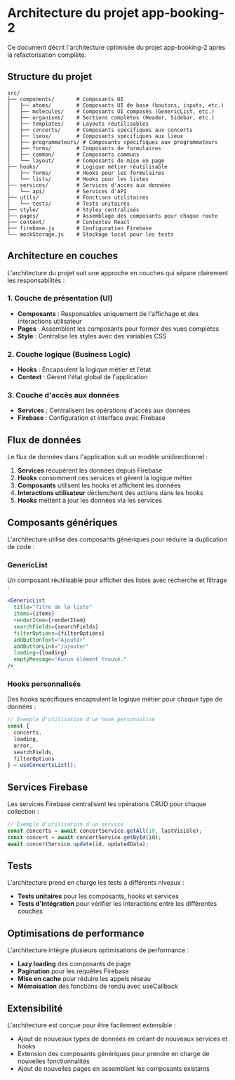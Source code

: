# Architecture du projet app-booking-2

Ce document décrit l'architecture optimisée du projet app-booking-2 après la refactorisation complète.

## Structure du projet

```
src/
├── components/       # Composants UI
│   ├── atoms/        # Composants UI de base (boutons, inputs, etc.)
│   ├── molecules/    # Composants UI composés (GenericList, etc.)
│   ├── organisms/    # Sections complètes (Header, Sidebar, etc.)
│   ├── templates/    # Layouts réutilisables
│   ├── concerts/     # Composants spécifiques aux concerts
│   ├── lieux/        # Composants spécifiques aux lieux
│   ├── programmateurs/ # Composants spécifiques aux programmateurs
│   ├── forms/        # Composants de formulaires
│   ├── common/       # Composants communs
│   └── layout/       # Composants de mise en page
├── hooks/            # Logique métier réutilisable
│   ├── forms/        # Hooks pour les formulaires
│   └── lists/        # Hooks pour les listes
├── services/         # Services d'accès aux données
│   └── api/          # Services d'API
├── utils/            # Fonctions utilitaires
│   └── tests/        # Tests unitaires
├── style/            # Styles centralisés
├── pages/            # Assemblage des composants pour chaque route
├── context/          # Contextes React
├── firebase.js       # Configuration Firebase
└── mockStorage.js    # Stockage local pour les tests
```

## Architecture en couches

L'architecture du projet suit une approche en couches qui sépare clairement les responsabilités :

### 1. Couche de présentation (UI)

- **Composants** : Responsables uniquement de l'affichage et des interactions utilisateur
- **Pages** : Assemblent les composants pour former des vues complètes
- **Style** : Centralise les styles avec des variables CSS

### 2. Couche logique (Business Logic)

- **Hooks** : Encapsulent la logique métier et l'état
- **Context** : Gèrent l'état global de l'application

### 3. Couche d'accès aux données

- **Services** : Centralisent les opérations d'accès aux données
- **Firebase** : Configuration et interface avec Firebase

## Flux de données

Le flux de données dans l'application suit un modèle unidirectionnel :

1. **Services** récupèrent les données depuis Firebase
2. **Hooks** consomment ces services et gèrent la logique métier
3. **Composants** utilisent les hooks et affichent les données
4. **Interactions utilisateur** déclenchent des actions dans les hooks
5. **Hooks** mettent à jour les données via les services

## Composants génériques

L'architecture utilise des composants génériques pour réduire la duplication de code :

### GenericList

Un composant réutilisable pour afficher des listes avec recherche et filtrage :

```jsx
<GenericList
  title="Titre de la liste"
  items={items}
  renderItem={renderItem}
  searchFields={searchFields}
  filterOptions={filterOptions}
  addButtonText="Ajouter"
  addButtonLink="/ajouter"
  loading={loading}
  emptyMessage="Aucun élément trouvé."
/>
```

### Hooks personnalisés

Des hooks spécifiques encapsulent la logique métier pour chaque type de données :

```jsx
// Exemple d'utilisation d'un hook personnalisé
const { 
  concerts, 
  loading, 
  error, 
  searchFields, 
  filterOptions 
} = useConcertsList();
```

## Services Firebase

Les services Firebase centralisent les opérations CRUD pour chaque collection :

```javascript
// Exemple d'utilisation d'un service
const concerts = await concertService.getAll(10, lastVisible);
const concert = await concertService.getById(id);
await concertService.update(id, updatedData);
```

## Tests

L'architecture prend en charge les tests à différents niveaux :

- **Tests unitaires** pour les composants, hooks et services
- **Tests d'intégration** pour vérifier les interactions entre les différentes couches

## Optimisations de performance

L'architecture intègre plusieurs optimisations de performance :

- **Lazy loading** des composants de page
- **Pagination** pour les requêtes Firebase
- **Mise en cache** pour réduire les appels réseau
- **Mémoisation** des fonctions de rendu avec useCallback

## Extensibilité

L'architecture est conçue pour être facilement extensible :

- Ajout de nouveaux types de données en créant de nouveaux services et hooks
- Extension des composants génériques pour prendre en charge de nouvelles fonctionnalités
- Ajout de nouvelles pages en assemblant les composants existants
